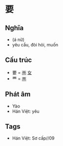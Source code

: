 # 要

## Nghĩa

* (á nữ)
* yêu cầu, đòi hỏi, muốn

## Cấu trúc
* 要 = [襾](襾.md) [女](女.md)
* 覀 = [襾](襾.md)

## Phát âm

* Yào
* Hán Việt: yêu

## Tags
* Hán Việt: Sơ cấp//09

<script>window.HANZI_FIELD='要';</script>
